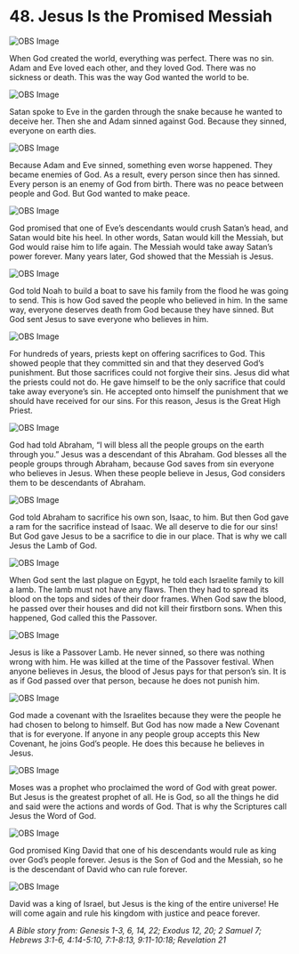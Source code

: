 # 48. Jesus Is the Promised Messiah

![OBS Image](https://cdn.door43.org/obs/jpg/360px/obs-en-48-01.jpg)

When God created the world, everything was perfect. There was no sin. Adam and Eve loved each other, and they loved God. There was no sickness or death. This was the way God wanted the world to be.

![OBS Image](https://cdn.door43.org/obs/jpg/360px/obs-en-48-02.jpg)

Satan spoke to Eve in the garden through the snake because he wanted to deceive her. Then she and Adam sinned against God. Because they sinned, everyone on earth dies.

![OBS Image](https://cdn.door43.org/obs/jpg/360px/obs-en-48-03.jpg)

Because Adam and Eve sinned, something even worse happened. They became enemies of God. As a result, every person since then has sinned. Every person is an enemy of God from birth. There was no peace between people and God. But God wanted to make peace.

![OBS Image](https://cdn.door43.org/obs/jpg/360px/obs-en-48-04.jpg)

God promised that one of Eve’s descendants would crush Satan’s head, and Satan would bite his heel. In other words, Satan would kill the Messiah, but God would raise him to life again. The Messiah would take away Satan’s power forever. Many years later, God showed that the Messiah is Jesus.

![OBS Image](https://cdn.door43.org/obs/jpg/360px/obs-en-48-05.jpg)

God told Noah to build a boat to save his family from the flood he was going to send. This is how God saved the people who believed in him. In the same way, everyone deserves death from God because they have sinned. But God sent Jesus to save everyone who believes in him.

![OBS Image](https://cdn.door43.org/obs/jpg/360px/obs-en-48-06.jpg)

For hundreds of years, priests kept on offering sacrifices to God. This showed people that they committed sin and that they deserved God’s punishment. But those sacrifices could not forgive their sins. Jesus did what the priests could not do. He gave himself to be the only sacrifice that could take away everyone’s sin. He accepted onto himself the punishment that we should have received for our sins. For this reason, Jesus is the Great High Priest.

![OBS Image](https://cdn.door43.org/obs/jpg/360px/obs-en-48-07.jpg)

God had told Abraham, “I will bless all the people groups on the earth through you.” Jesus was a descendant of this Abraham. God blesses all the people groups through Abraham, because God saves from sin everyone who believes in Jesus. When these people believe in Jesus, God considers them to be descendants of Abraham.

![OBS Image](https://cdn.door43.org/obs/jpg/360px/obs-en-48-08.jpg)

God told Abraham to sacrifice his own son, Isaac, to him. But then God gave a ram for the sacrifice instead of Isaac. We all deserve to die for our sins! But God gave Jesus to be a sacrifice to die in our place. That is why we call Jesus the Lamb of God.

![OBS Image](https://cdn.door43.org/obs/jpg/360px/obs-en-48-09.jpg)

When God sent the last plague on Egypt, he told each Israelite family to kill a lamb. The lamb must not have any flaws. Then they had to spread its blood on the tops and sides of their door frames. When God saw the blood, he passed over their houses and did not kill their firstborn sons. When this happened, God called this the Passover.

![OBS Image](https://cdn.door43.org/obs/jpg/360px/obs-en-48-10.jpg)

Jesus is like a Passover Lamb. He never sinned, so there was nothing wrong with him. He was killed at the time of the Passover festival. When anyone believes in Jesus, the blood of Jesus pays for that person’s sin. It is as if God passed over that person, because he does not punish him.

![OBS Image](https://cdn.door43.org/obs/jpg/360px/obs-en-48-11.jpg)

God made a covenant with the Israelites because they were the people he had chosen to belong to himself. But God has now made a New Covenant that is for everyone. If anyone in any people group accepts this New Covenant, he joins God’s people. He does this because he believes in Jesus.

![OBS Image](https://cdn.door43.org/obs/jpg/360px/obs-en-48-12.jpg)

Moses was a prophet who proclaimed the word of God with great power. But Jesus is the greatest prophet of all. He is God, so all the things he did and said were the actions and words of God. That is why the Scriptures call Jesus the Word of God.

![OBS Image](https://cdn.door43.org/obs/jpg/360px/obs-en-48-13.jpg)

God promised King David that one of his descendants would rule as king over God’s people forever. Jesus is the Son of God and the Messiah, so he is the descendant of David who can rule forever.

![OBS Image](https://cdn.door43.org/obs/jpg/360px/obs-en-48-14.jpg)

David was a king of Israel, but Jesus is the king of the entire universe! He will come again and rule his kingdom with justice and peace forever.

_A Bible story from: Genesis 1-3, 6, 14, 22; Exodus 12, 20; 2 Samuel 7; Hebrews 3:1-6, 4:14-5:10, 7:1-8:13, 9:11-10:18; Revelation 21_

